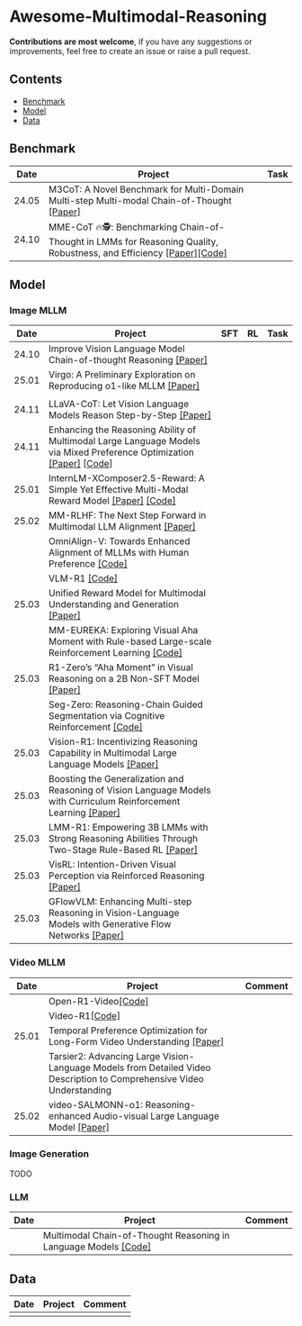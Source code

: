 # Awesome-Multimodal-Reasoning

**Contributions are most welcome**, if you have any suggestions or improvements, feel free to create an issue or raise a pull request.

## Contents
 - [Benchmark](#Visual-Reasoning-Benchmark)
 - [Model](#Reinforcement-Learining)
 - [Data](##SFT+RL)



## Benchmark

| Date  | Project                                                      | Task |
| ----- | ------------------------------------------------------------ | ---- |
| 24.05 | M3CoT: A Novel Benchmark for Multi-Domain Multi-step Multi-modal Chain-of-Thought [[Paper]](https://arxiv.org/html/2405.16473v1) |      |
| 24.10 | MME-CoT 🔥🕵️: Benchmarking Chain-of-Thought in LMMs for Reasoning Quality, Robustness, and Efficiency [[Paper]](https://arxiv.org/pdf/2410.16198)[[Code]](https://github.com/CaraJ7/MME-CoT) |      |

## Model

### Image MLLM

| Date  | Project                                                      | SFT  | RL   | Task |
| ----- | ------------------------------------------------------------ | ---- | ---- | ---- |
| 24.10 | Improve Vision Language Model Chain-of-thought Reasoning [[Paper]](https://arxiv.org/pdf/2410.16198) |      |      |      |
| 25.01 | Virgo: A Preliminary Exploration on Reproducing o1-like MLLM [[Paper]](https://arxiv.org/abs/2501.01904) |      |      |      |
|       |                                                              |      |      |      |
| 24.11 | LLaVA-CoT: Let Vision Language Models Reason Step-by-Step [[Paper]](https://arxiv.org/abs/2411.10440) |      |      |      |
| 24.11 | Enhancing the Reasoning Ability of Multimodal Large Language Models via Mixed Preference Optimization [[Paper]](https://arxiv.org/abs/2411.10442) [[Code]()] |      |      |      |
| 25.01 | InternLM-XComposer2.5-Reward: A Simple Yet Effective Multi-Modal Reward Model [[Paper]](https://arxiv.org/abs/2501.12368) [[Code]]() |      |      |      |
| 25.02 | MM-RLHF: The Next Step Forward in Multimodal LLM Alignment [[Paper]](https://arxiv.org/abs/2502.10391) |      |      |      |
|       | OmniAlign-V: Towards Enhanced Alignment of MLLMs with Human Preference [[Code]](https://github.com/PhoenixZ810/OmniAlign-V) |      |      |      |
|       | VLM-R1 [[Code]](https://github.com/om-ai-lab/VLM-R1/tree/main?tab=readme-ov-file) |      |      |      |
| 25.03 | Unified Reward Model for Multimodal Understanding and Generation [[Paper]](https://arxiv.org/abs/2503.05236) |      |      |      |
|       | MM-EUREKA: Exploring Visual Aha Moment with Rule-based Large-scale Reinforcement Learning [[Code]](https://github.com/ModalMinds/MM-EUREKA) |      |      |      |
| 25.03 | R1-Zero’s “Aha Moment” in Visual Reasoning on a 2B Non-SFT Model [[Paper]](https://arxiv.org/abs/2503.05132) |      |      |      |
|       | Seg-Zero: Reasoning-Chain Guided Segmentation via Cognitive Reinforcement [[Code]](https://github.com/dvlab-research/Seg-Zero) |      |      |      |
| 25.03 | Vision-R1: Incentivizing Reasoning Capability in Multimodal Large Language Models [[Paper]](https://arxiv.org/abs/2503.06749) |      |      |      |
| 25.03 | Boosting the Generalization and Reasoning of Vision Language Models with Curriculum Reinforcement Learning [[Paper]](https://arxiv.org/pdf/2503.07065) |      |      |      |
| 25.03 | LMM-R1: Empowering 3B LMMs with Strong Reasoning Abilities Through Two-Stage Rule-Based RL [[Paper]](https://link.zhihu.com/?target=https%3A//arxiv.org/pdf/2503.07536) |      |      |      |
| 25.03 | VisRL: Intention-Driven Visual Perception via Reinforced Reasoning [[Paper]](https://arxiv.org/pdf/2503.07523) |      |      |      |
| 25.03 | GFlowVLM: Enhancing Multi-step Reasoning in Vision-Language Models with Generative Flow Networks [[Paper]](https://arxiv.org/pdf/2503.06514) |      |      |      |



### Video MLLM

| Date  | Project                                                      | Comment |
| ----- | ------------------------------------------------------------ | ------- |
|       | Open-R1-Video[[Code]](https://github.com/Wang-Xiaodong1899/Open-R1-Video) |         |
|       | Video-R1[[Code]](https://github.com/tulerfeng/Video-R1)      |         |
| 25.01 | Temporal Preference Optimization for Long-Form Video Understanding [[Paper]](https://arxiv.org/abs/2501.13919) |         |
|       | Tarsier2: Advancing Large Vision-Language Models from Detailed Video Description to Comprehensive Video Understanding |         |
| 25.02 | video-SALMONN-o1: Reasoning-enhanced Audio-visual Large Language Model [[Paper]](https://arxiv.org/abs/2502.11775) |         |



### Image Generation

TODO

### LLM

| Date | Project                                                      | Comment |
| ---- | ------------------------------------------------------------ | ------- |
|      | Multimodal Chain-of-Thought Reasoning in Language Models [[Code]](https://github.com/amazon-science/mm-cot) |         |



## Data
| Date | Project                                                      | Comment |
| ---- | ------------------------------------------------------------ | ------- |
|      |  |         |

